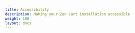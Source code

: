 ```yaml
---
title: Accessibility
description: Making your Zen Cart installation accessible
weight: 100 
layout: docs
---
```

